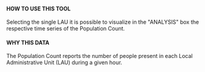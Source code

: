 #### HOW TO USE THIS TOOL
Selecting the single LAU it is possible to visualize in the "ANALYSIS" box the respective time series of the Population Count.

#### WHY THIS DATA
The Population Count reports the number of people present in each Local Administrative Unit (LAU) during a given hour.
